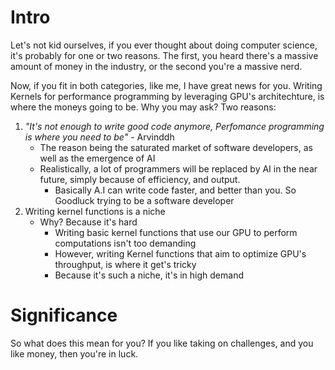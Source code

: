 # Intro
Let's not kid ourselves, if you ever thought about doing computer science, it's probably for one or two reasons. The first, you heard there's a massive amount of money in the industry, or the second you're a massive nerd.

Now, if you fit in both categories, like me, I have great news for you. Writing Kernels for performance programming by leveraging GPU's architechture, is where the moneys going to be. Why you may ask? 
Two reasons:
1. *"It's not enough to write good code anymore, Perfomance programming is where you need to be"* - Arvinddh
    - The reason being the saturated market of software developers, as well as the emergence of AI
    - Realistically, a lot of programmers will be replaced by AI in the near future, simply because of efficiency, and output.
        - Basically A.I can write code faster, and better than you. So Goodluck trying to be a software developer
2. Writing kernel functions is a niche
    - Why? Because it's hard
        - Writing basic kernel functions that use our GPU to perform computations isn't too demanding
        - However, writing Kernel functions that aim to optimize GPU's throughput, is where it get's tricky
        - Because it's such a niche, it's in high demand

# Significance

So what does this mean for you? If you like taking on challenges, and you like money, then you're in luck.


